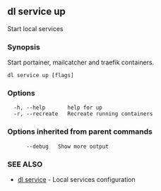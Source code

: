 ## dl service up

Start local services

### Synopsis

Start portainer, mailcatcher and traefik containers.

```
dl service up [flags]
```

### Options

```
  -h, --help       help for up
  -r, --recreate   Recreate running containers
```

### Options inherited from parent commands

```
      --debug   Show more output
```

### SEE ALSO

* [dl service](dl_service.md)     - Local services configuration

